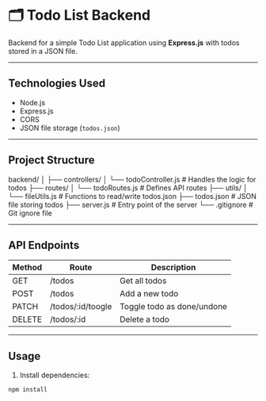 # 🗂️ Todo List Backend

Backend for a simple Todo List application using **Express.js** with todos stored in a JSON file.

---

## **Technologies Used**

- Node.js
- Express.js
- CORS
- JSON file storage (`todos.json`)

---

## **Project Structure**

backend/
│
├── controllers/
│ └── todoController.js # Handles the logic for todos
├── routes/
│ └── todoRoutes.js # Defines API routes
├── utils/
│ └── fileUtils.js # Functions to read/write todos.json
├── todos.json # JSON file storing todos
├── server.js # Entry point of the server
└── .gitignore # Git ignore file

---

## **API Endpoints**

| Method | Route      | Description                |
| ------ | ---------- | -------------------------- |
| GET    | /todos     | Get all todos              |
| POST   | /todos     | Add a new todo             |
| PATCH  | /todos/:id/toogle | Toggle todo as done/undone |
| DELETE | /todos/:id        | Delete a todo              |

---

## **Usage**

1. Install dependencies:

```bash
npm install

```
